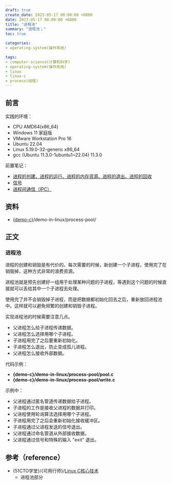 ```yaml
---
draft: true
create_date: 2023-05-17 08:00:00 +0800
date: 2023-05-17 08:00:00 +0800
title: "进程池"
summary: "进程池；"
toc: true

categories:
- operating-system(操作系统)

tags:
- computer-science(计算机科学)
- operating-system(操作系统)
- linux
- linux-c
- process(线程)
---
```

## 前言

实践的环境：

- CPU AMD64(x86_64)
- Windows 11 家庭版
- VMware Workstation Pro 16
- Ubuntu 22.04
- Linux 5.19.0-32-generic x86_64
- gcc (Ubuntu 11.3.0-1ubuntu1~22.04) 11.3.0

前置笔记：

- [进程的创建、进程的运行、进程的内存资源、进程的退出、进程的回收](/post/computer-science/operating-system/linux/process)
- [信号](/post/computer-science/operating-system/linux/signal)
- [进程间通信（IPC）](/post/computer-science/operating-system/linux/ipc)

## 资料

- [{demo-c}](https://github.com/KelipuTe/demo-c)/demo-in-linux/process-pool/

## 正文

### 进程池

进程的创建和销毁是有代价的。每次需要的时候，新创建一个子进程，使用完了在销毁掉，这种方式非常的浪费资源。

进程池就是预先创建好一组用于处理某种问题的子进程，等遇到这个问题的时候直接就可以丢给其中一个子进程去处理。

使用完了并不会销毁掉子进程，而是把数据都初始化回去之后，重新放回进程池中。这样就可以避免频繁的创建和销毁子进程。

实现进程池的时候需要注意几点。

- 父进程怎么给子进程传递数据。
- 父进程怎么选择用哪个子进程。
- 子进程用完了之后要重新初始化。
- 子进程怎么退出，防止变成孤儿进程。
- 父进程怎么接收外部数据。

代码示例：

- **{demo-c}/demo-in-linux/process-pool/pool.c**
- **{demo-c}/demo-in-linux/process-pool/write.c**

示例中：

- 父进程通过匿名管道传递数据给子进程。
- 子进程的工作是接收父进程的数据并打印。
- 父进程使用轮询算法选择用哪个子进程。
- 子进程用完了之后会重新初始化接收缓冲区。
- 子进程通过父进程发送的信号退出。
- 父进程通过命名管道从外部接收数据。
- 父进程通过信号和特殊的输入 "exit" 退出。

## 参考（reference）

- {51CTO学堂}/{可用行师}/[Linux C核心技术](https://edu.51cto.com/course/28903.html)
  - 进程池部分
